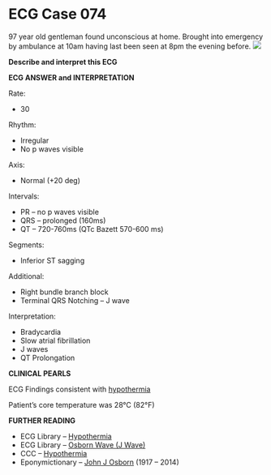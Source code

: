 # ECG Case 074


97 year old gentleman found unconscious at home. Brought into emergency by ambulance at 10am having last been seen at 8pm the evening before. 
![](https://litfl.com/wp-content/uploads/2018/08/ECG-Case-074-Top-100.jpg)



**Describe and interpret this ECG** 

**ECG ANSWER and INTERPRETATION** 


Rate:

- 30


Rhythm:

- Irregular
- No p waves visible


Axis:

- Normal (+20 deg)


Intervals:

- PR – no p waves visible
- QRS – prolonged (160ms)
- QT – 720-760ms (QTc Bazett 570-600 ms)


Segments:

- Inferior ST sagging


Additional:

- Right bundle branch block
- Terminal QRS Notching – J wave


Interpretation:

- Bradycardia
- Slow atrial fibrillation
- J waves
- QT Prolongation

**CLINICAL PEARLS** 


ECG Findings consistent with [hypothermia](https://litfl.com/hypothermia-ecg-library/)


Patient’s core temperature was 28°C (82°F)

**FURTHER READING** 

- ECG Library – [Hypothermia](https://litfl.com/hypothermia-ecg-library/)
- ECG Library – [Osborn Wave (J Wave)](https://litfl.com/osborn-wave-j-wave-ecg-library/)
- CCC – [Hypothermia](https://litfl.com/hypothermia/)
- Eponymictionary – [John J Osborn](https://litfl.com/john-j-osborn/) (1917 – 2014)

